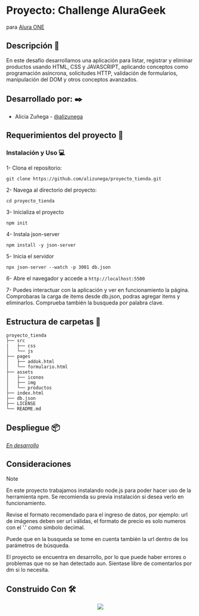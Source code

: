 # Proyecto: Challenge AluraGeek

para [Alura ONE](https://github.com/alura-es-cursos)

## Descripción :notebook_with_decorative_cover:

En este desafío desarrollamos una aplicación para listar, registrar y eliminar productos usando HTML, CSS y JAVASCRIPT, aplicando conceptos como programación asíncrona, solicitudes HTTP, validación de formularios, manipulación del DOM y otros conceptos avanzados.

## Desarrollado por: :black_nib:

- Alicia Zuñega - [@alizunega](https://github.com/alizunega)

## Requerimientos del proyecto :memo:

### Instalación y Uso :computer:

1- Clona el repositorio:

`git clone https://github.com/alizunega/proyecto_tienda.git `

2- Navega al directorio del proyecto:

`cd proyecto_tienda`

3- Inicializa el proyecto

`npm init`

4- Instala json-server

`npm install -y json-server`

5- Inicia el servidor

`npx json-server --watch -p 3001 db.json`

6- Abre el navegador y accede a `http://localhost:5500`

7- Puedes interactuar con la aplicación y ver en funcionamiento la página. Comprobaras la carga de items desde db.json, podras agregar items y eliminarlos. Comprueba también la busqueda por palabra clave.

## Estructura de carpetas :open_file_folder:

```
proyecto_tienda
├── src
|   ├── css
│   └── js
├── pages
│   ├── addok.html
│   └── formulario.html
├── assets
│   ├── iconos
│   ├── img
│   └── productos
├── index.html
├── db.json
├── LICENSE
└── README.md
```

## Despliegue :package:

[_En desarrollo_](#)

## Consideraciones

> [!NOTE]
> En este proyecto trabajamos instalando node.js para poder hacer uso de la herramienta npm. Se recomienda su previa instalación si desea verlo en funcionamiento.
>
> Revise el formato recomendado para el ingreso de datos, por ejemplo: url de imágenes deben ser url válidas, el formato de precio es solo numeros con el '.' como simbolo decimal.
>
> Puede que en la busqueda se tome en cuenta también la url dentro de los parámetros de búsqueda.
>
> El proyecto se encuentra en desarrollo, por lo que puede haber errores o problemas que no se han detectado aun. Sientase libre de comentarlos por dm si lo necesita.

## Construido Con :hammer_and_wrench:

<p align="center">
  <a href="https://skillicons.dev">
    <img src="https://skillicons.dev/icons?i=html,css,js,nodejs,npm&theme=dark" />
  </a>
</p>
